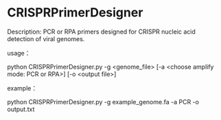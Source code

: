 # CRISPRPrimerDesigner
Description: PCR or RPA primers designed for CRISPR nucleic acid detection of viral genomes. 

usage：  

python CRISPRPrimerDesigner.py -g \<genome_file> [-a \<choose amplify mode: PCR or RPA>] [-o \<output file>]  

example：  

python CRISPRPrimerDesigner.py -g example_genome.fa -a PCR -o output.txt

